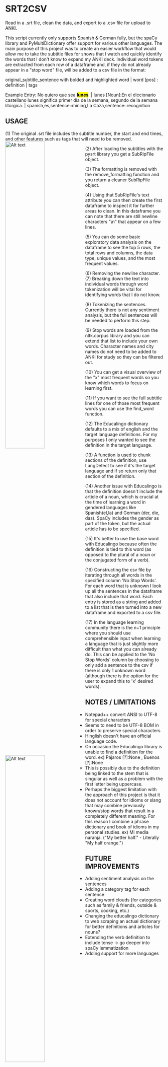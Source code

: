 # SRT2CSV
Read in a .srt file, clean the data, and export to a .csv file for upload to ANKI. 

This script currently only supports Spanish & German fully, but the spaCy library and PyMultiDictionary offer support for various other languages. The main purpose of this project was to create an easier workflow that would allow me to take the subtitle files for shows that I watch and quickly identify the words that I don't know to expand my ANKI deck. Individual word tokens are extracted from each row of a dataframe and, if they do not already appear in a "stop word" file, will be added to a csv file in the format: 

original_subtitle_sentence with bolded and highlighted word | word [pos] : definition | tags

Example Entry:
No quiero que sea <mark><b>lunes</b></mark>. | lunes [Noun]:En el diccionario castellano lunes significa primer día de la semana, segundo de la semana litúrgica.	| spanish,es,sentence::mining,La Caza,sentence::recognition


## USAGE
(1) The original .srt file includes the subtitle number, the start and end times, and other features such as tags that will need to be removed. 
<img src="Screenshots/1_es_demo_srt_pt1.PNG" alt="Alt text" width="50%" ALIGN="left"/>
<img src="Screenshots/2_es_demo_srt_pt2.PNG" alt="Alt text" width="50%" ALIGN="left"/>

(2) After loading the subtitles with the pysrt library you get a SubRipFile object. 
<img src="Screenshots/3_original_subfile.PNG" alt="Alt text" width="50%" ALIGN="left"/>

(3) The formatting is removed with the remove_formatting function and you return a cleaner SubRipFile object.
<img src="Screenshots/4_subfile_no_tags.PNG" alt="Alt text" width="50%" ALIGN="left"/>

(4) Using that SubRipFile's text attribute you can then create the first dataframe to inspect it for further areas to clean. In this dataframe you can note that there are still newline characters "\n" that appear on a few lines. 
<img src="Screenshots/5_es_demo_original_df.PNG" alt="Alt text" width="50%" ALIGN="left"/>

(5) You can do some basic exploratory data analysis on the dataframe to see the top 5 rows, the total rows and columns, the data type, unique values, and the most frequent values. 
<img src="Screenshots/6_basic_exploratory_analysis.PNG" alt="Alt text" width="50%" ALIGN="left"/>

(6) Removing the newline character. 
<img src="Screenshots/7_removing_newline_char.PNG" alt="Alt text" width="50%" ALIGN="left"/>
(7) Breaking down the text into individual words through word tokenization will be vital for identifying words that I do not know. 
<img src="Screenshots/8_tokenize_words.PNG" alt="Alt text" width="50%" ALIGN="left"/>

(8) Tokenizing the sentences. Currently there is not any sentiment analysis, but the full sentences will be needed to perform this step. 
<img src="Screenshots/9_tokenize_sentences.PNG" alt="Alt text" width="50%" ALIGN="left"/>

(9) Stop words are loaded from the nltk.corpus library and you can extend that list to include your own words. Character names and city names do not need to be added to ANKI for study so they can be filtered out. 
<img src="Screenshots/10_remove_stopwords.PNG" alt="Alt text" width="50%" ALIGN="left"/>
<img src="Screenshots/11_remove_stopwords.PNG" alt="Alt text" width="50%" ALIGN="left"/>

(10) You can get a visual overview of the "x" most frequent words so you know which words to focus on learning first. 
<img src="Screenshots/12_freq_dist.PNG" alt="Alt text" width="50%" ALIGN="left"/>

(11) If you want to see the full subtitle lines for one of those most frequent words you can use the find_word function. 
<img src="Screenshots/13_find_word.PNG" alt="Alt text" width="50%" ALIGN="left"/>

(12) The Educalingo dictionary defaults to a mix of english and the target language definitions. For my purposes I only wanted to see the definition in the target language. 
<img src="Screenshots/14_example_definitions.PNG" alt="Alt text" width="50%" ALIGN="left"/>

(13) A function is used to chunk sections of the definition, use LangDetect to see if it's the target language and if so return only that section of the definition.
<img src="Screenshots/15_extract_desired_lang.PNG" alt="Alt text" width="50%" ALIGN="left"/>

(14) Another issue with Educalingo is that the definition doesn't include the article of a noun, which is crucial at the time of learning a word in gendered languages like Spanish(el,la) and German (der, die, das). SpaCy includes the gender as part of the token, but the actual article has to be specified. 
<img src="Screenshots/16_get_article_noun.PNG" alt="Alt text" width="50%" ALIGN="left"/>

(15) It's better to use the base word with Educalingo because often the definition is tied to this word (as opposed to the plural of a noun or the conjugated form of a verb). 
<img src="Screenshots/17_get_base_word.PNG" alt="Alt text" width="50%" ALIGN="left"/>

(16) Constructing the csv file by iterating through all words in the specified column 'No Stop Words'. For each word that is unknown I look up all the sentences in the dataframe that also include that word. Each entry is stored as a string and added to a list that is then turned into a new dataframe and exported to a csv file. 
<img src="Screenshots/18_construct_csv.PNG" alt="Alt text" width="50%" ALIGN="left"/>

(17) In the language learning community there is the n+1 principle where you should use comprehensible input when learning a language that is just slightly more difficult than what you can already do. This can be applied to the 'No Stop Words' column by choosing to only add a sentence to the csv if there is only 1 unknown word (although there is the option for the user to expand this to 'x' desired words). 
<img src="Screenshots/19_max_word_csv.PNG" alt="Alt text" width="50%" ALIGN="left"/>


## NOTES / LIMITATIONS

- Notepad++ convert ANSI to UTF-8 for special characters
- Seems to need to be UTF-8 BOM in order to preserve special characters
- Hinglish doesn't have an official language code. 
- On occasion the Educalingo library is unable to find a definition for the word. 
  ex) Pájaros [?]:None , Buenos [?]:None
    - This is possibly due to the definition being linked to the stem that is singular as well as a problem with the first letter being uppercase.
- Perhaps the biggest limitation with the approach of this project is that it does not account for idioms or slang that may combine previously known/stop words that result in a completely different meaning. For this reason I combine a phrase dictionary and book of idioms in my personal studies. 
  ex) Mi media naranja. ("My better half." - Literally "My half orange.")
    
  
## FUTURE IMPROVEMENTS
- Adding sentiment analysis on the sentences
- Adding a category tag for each sentence
- Creating word clouds (for categories such as family & friends, outside & sports, cooking, etc.)
- Changing the educalingo dictionary to web scraping an actual dictionary for better definitions and articles for nouns?
- Extending the verb definition to include tense -> go deeper into spaCy lemmatization
- Adding support for more languages

